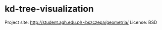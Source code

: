 kd-tree-visualization
=====================

Project site: http://student.agh.edu.pl/~bszczepa/geometria/
License: BSD
